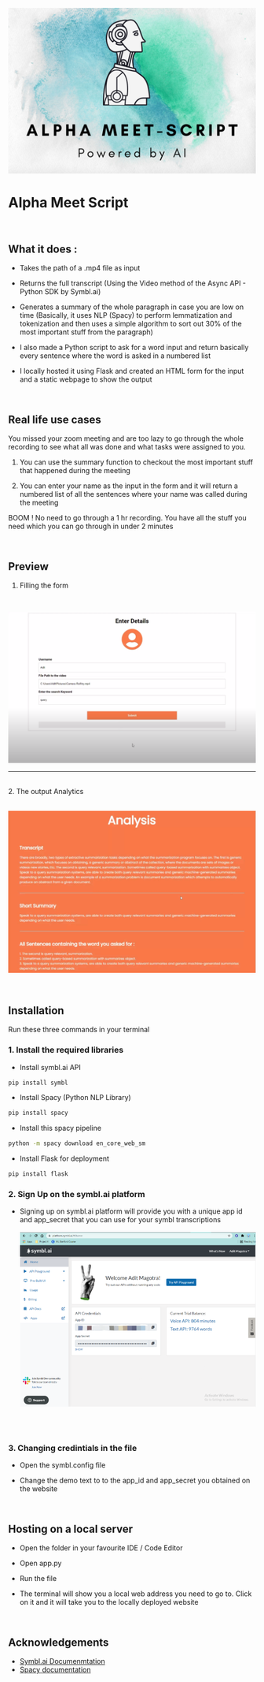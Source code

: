 ![Logo](https://github.com/AlphaLaser/Alpha-MeetScript/blob/26f4d54d6ba5e19f67ab09ac54b081223f45d25f/Images/Alpha%20ed%20assist.png)


# Alpha Meet Script

<br/>

## What it does :

- Takes the path of a .mp4 file as input

- Returns the full transcript (Using the Video method of the Async API - Python SDK by Symbl.ai)

- Generates a summary of the whole paragraph in case you are low on time (Basically, it uses NLP (Spacy) to perform lemmatization and tokenization and then uses a simple algorithm to sort out 30% of the most important stuff from the paragraph)

- I also made a Python script to ask for a word input and return basically every sentence where the word is asked in a numbered list

- I locally hosted it using Flask and created an HTML form for the input and a static webpage to show the output

<br/>

## Real life use cases

You missed your zoom meeting and are too lazy to go through the whole recording to see what all was done and what tasks were assigned to you.

1. You can use the summary function to checkout the most important stuff that happened during the meeting

2. You can enter your name as the input in the form and it will return a numbered list of all the sentences where your name was called during the meeting

BOOM ! No need to go through a 1 hr recording. You have all the stuff you need which you can go through in under 2 minutes

<br/>

## Preview

1. Filling the form 
<br/>

![Logo](https://github.com/AlphaLaser/Alpha-MeetScript/blob/26f4d54d6ba5e19f67ab09ac54b081223f45d25f/Images/preview_form.PNG)
<br/>
<hr/>
<br/>
2. The output Analytics
<br/><br/>

![Logo](https://github.com/AlphaLaser/Alpha-MeetScript/blob/26f4d54d6ba5e19f67ab09ac54b081223f45d25f/Images/preview_output.PNG)

<br/>

## Installation

Run these three commands in your terminal

### 1. Install the required libraries 

- Install symbl.ai API

```bash
pip install symbl
```

- Install Spacy (Python NLP Library)

```bash
pip install spacy
```

- Install this spacy pipeline

```bash
python -m spacy download en_core_web_sm
```

- Install Flask for deployment

```bash
pip install flask
```

### 2. Sign Up on the symbl.ai platform

- Signing up on symbl.ai platform will provide you with a unique app id and app_secret that you can use for your symbl transcriptions
<br/><br/>
![Logo](https://github.com/AlphaLaser/Alpha-MeetScript/blob/26f4d54d6ba5e19f67ab09ac54b081223f45d25f/Images/preview_symbl.png)

<br/><br/>


### 3. Changing credintials in the file

- Open the symbl.config file

- Change the demo text to to the app_id and app_secret you obtained on the website

<br/>

## Hosting on a local server 

- Open the folder in your favourite IDE / Code Editor

- Open app.py

- Run the file

- The terminal will show you a local web address you need to go to. Click on it and it will take you to the locally deployed website

<br/>

## Acknowledgements

 - [Symbl.ai Documenmtation](https://docs.symbl.ai/docs/?_ga=2.94379868.1912898433.1627359827-1705200869.1626662338)
 - [Spacy documentation](https://spacy.io/usage/spacy-101/)

  
